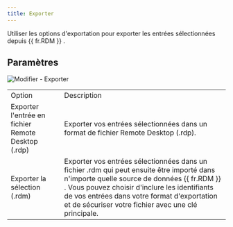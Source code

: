 ```yaml
---
title: Exporter
---
```

Utiliser les options d'exportation pour exporter les entrées sélectionnées depuis {{ fr.RDM }} . 

## Paramètres 

![Modifier - Exporter](/img/fr/rdm/mac/clip4078.png) 

<table>
	<tr>
		<td>
Option 
		</td>
		<td>
Description 
		</td>
	</tr>
		<td>
Exporter l'entrée en fichier Remote Desktop (.rdp) 
		</td>
		<td>
Exporter vos entrées sélectionnées dans un format de fichier Remote Desktop (.rdp). 
		</td>
	</tr>
		<td>
Exporter la sélection (.rdm) 
		</td>
		<td>
Exporter vos entrées sélectionnées dans un fichier .rdm qui peut ensuite être importé dans n'importe quelle source de données {{ fr.RDM }} . Vous pouvez choisir d'inclure les identifiants de vos entrées dans votre format d'exportation et de sécuriser votre fichier avec une clé principale. 
		</td>
	</tr>
</table>


